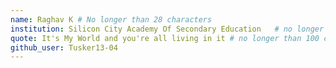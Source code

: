 ```yaml
---
name: Raghav K # No longer than 28 characters
institution: Silicon City Academy Of Secondary Education   # no longer than 58 characters
quote: It's My World and you're all living in it # no longer than 100 characters, avoid using quotes(") to guarantee the format remains the same.
github_user: Tusker13-04
---
```

